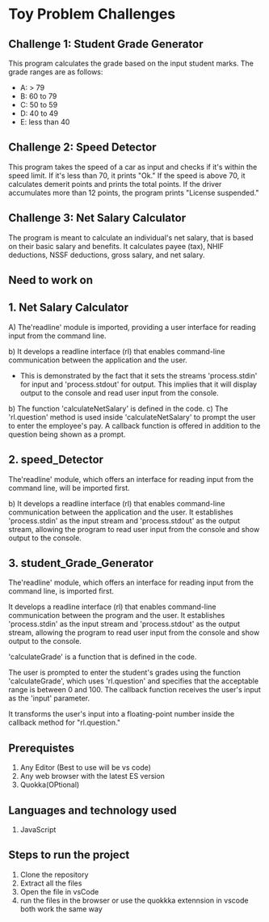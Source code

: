 # Toy Problem Challenges

## Challenge 1: Student Grade Generator

This program calculates the grade based on the input student marks. The grade ranges are as follows:
- A: > 79
- B: 60 to 79
- C: 50 to 59
- D: 40 to 49
- E: less than 40

## Challenge 2: Speed Detector

This program takes the speed of a car as input and checks if it's within the speed limit. If it's less than 70, it prints "Ok." If the speed is above 70, it calculates demerit points and prints the total points. If the driver accumulates more than 12 points, the program prints "License suspended."

## Challenge 3: Net Salary Calculator

The program is meant to calculate an individual's net salary, that is based on their basic salary and benefits. It calculates payee (tax), NHIF deductions, NSSF deductions, gross salary, and net salary.


## Need to work on

## 1. Net Salary Calculator

A) The'readline' module is imported, providing a user interface for reading input from the command line.

b) It develops a readline interface (rl) that enables command-line communication between the application and the user. 
   - This is demonstrated by the fact that it sets the streams 'process.stdin' for input and 'process.stdout' for output. This implies that it will display output to the console and read user input from the console.

b) The function 'calculateNetSalary' is defined in the code.
c) The 'rl.question' method is used inside 'calculateNetSalary' to prompt the user to enter the employee's pay. A callback function is offered in addition to the question being shown as a prompt.



## 2. speed_Detector

The'readline' module, which offers an interface for reading input from the command line, will be imported first.

b) It develops a readline interface (rl) that enables command-line communication between the application and the user. It establishes 'process.stdin' as the input stream and 'process.stdout' as the output stream, allowing the program to read user input from the console and show output to the console.



## 3. student_Grade_Generator

The'readline' module, which offers an interface for reading input from the command line, is imported first.

It develops a readline interface (rl) that enables command-line communication between the program and the user. It establishes 'process.stdin' as the input stream and 'process.stdout' as the output stream, allowing the program to read user input from the console and show output to the console.

'calculateGrade' is a function that is defined in the code.

The user is prompted to enter the student's grades using the function 'calculateGrade', which uses 'rl.question' and specifies that the acceptable range is between 0 and 100. The callback function receives the user's input as the 'input' parameter.

It transforms the user's input into a floating-point number inside the callback method for "rl.question."

## Prerequistes
1. Any Editor (Best to use will be vs code)
2. Any web browser with the latest ES version
3. Quokka(OPtional)

## Languages and technology used
1. JavaScript

## Steps to run the project
1. Clone the repository
2. Extract all the files
3. Open the file in vsCode
4. run the files in the browser or use the quokkka extennsion in vscode both work the same way